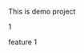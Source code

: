 <!--
 * @Author: zhangjiadi-gz jdzhang@in-road.com
 * @Date: 2023-10-25 09:46:04
 * @LastEditors: zhangjiadi-gz jdzhang@in-road.com
 * @LastEditTime: 2023-10-25 09:46:39
 * @FilePath: \demo\README.md
 * @Description: 这是默认设置,请设置`customMade`, 打开koroFileHeader查看配置 进行设置: https://github.com/OBKoro1/koro1FileHeader/wiki/%E9%85%8D%E7%BD%AE
-->
This is demo project

1

feature 1